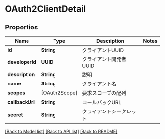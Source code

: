 # OAuth2ClientDetail

## Properties
Name | Type | Description | Notes
------------ | ------------- | ------------- | -------------
**id** | **String** | クライアントUUID | 
**developerId** | **UUID** | クライアント開発者UUID | 
**description** | **String** | 説明 | 
**name** | **String** | クライアント名 | 
**scopes** | [OAuth2Scope] | 要求スコープの配列 | 
**callbackUrl** | **String** | コールバックURL | 
**secret** | **String** | クライアントシークレット | 

[[Back to Model list]](../README.md#documentation-for-models) [[Back to API list]](../README.md#documentation-for-api-endpoints) [[Back to README]](../README.md)


